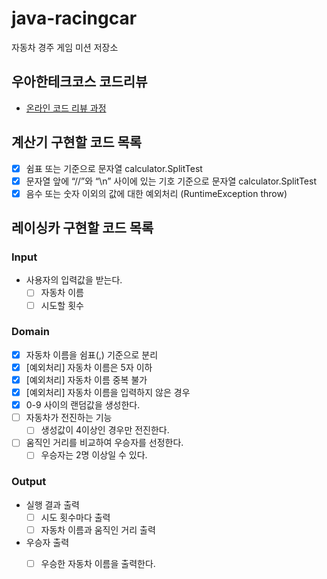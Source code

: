 # java-racingcar
자동차 경주 게임 미션 저장소

## 우아한테크코스 코드리뷰
* [온라인 코드 리뷰 과정](https://github.com/woowacourse/woowacourse-docs/blob/master/maincourse/README.md)

## 계산기 구현할 코드 목록

- [x] 쉼표 또는 기준으로 문자열 calculator.SplitTest
- [x] 문자열 앞에 “//”와 “\n” 사이에 있는 기호 기준으로 문자열 calculator.SplitTest
- [x] 음수 또는 숫자 이외의 값에 대한 예외처리 (RuntimeException throw)

## 레이싱카 구현할 코드 목록

### Input
- 사용자의 입력값을 받는다.
    - [ ] 자동차 이름
    - [ ] 시도할 횟수

### Domain
- [x] 자동차 이름을 쉼표(,) 기준으로 분리
- [x] [예외처리] 자동차 이름은 5자 이하
- [x] [예외처리] 자동차 이름 중복 불가
- [x] [예외처리] 자동차 이름을 입력하지 않은 경우
- [x] 0-9 사이의 랜덤값을 생성한다.
- [ ] 자동차가 전진하는 기능
    - [ ] 생성값이 4이상인 경우만 전진한다.
- [ ] 움직인 거리를 비교하여 우승자를 선정한다.
    - [ ] 우승자는 2명 이상일 수 있다.

### Output
- 실행 결과 출력
    - [ ] 시도 횟수마다 출력
    - [ ] 자동차 이름과 움직인 거리 출력
- 우승자 출력
    - [ ] 우승한 자동차 이름을 출력한다.

